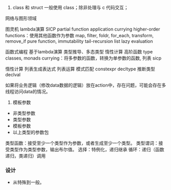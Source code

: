 1. class 和 struct 一般使用 class；除非处理与 c 代码交互；

网络与图形领域

图灵机
lambda演算
SICP
partial function application
currying
higher-order functions：使用其他函数作为参数
  map, filter, foldr, for_each, transform, remove_if
pure function, immutability
tail-recursion
list
lazy evaluation

函数式编程
基于lambda演算
类型推导、多态类型
惰性计算
高阶函数
type classes, monads
currying：将多参数的函数，转换为单参数的函数,
列表
sicp

惰性计算
列表生成表达式
列表运算
模式匹配
constexpr 
decltype 推断类型
declval 

如果将业务逻辑（修改data数据的逻辑）放在action中，存在问题，可能会存在多线程访问data的情况。

1. 模板参数
- 非类型参数
- 类型参数
- 模板参数
- 以上类型的参数包

类型函数：接受至少一个类型作为参数，或者生成至少一个类型。
类型谓词：接受类型作为类型参数，输出布尔值。
选择：特例化，递归继承
循环：递归（函数递归，类递归）调用

### 设计

- 从特殊到一般。